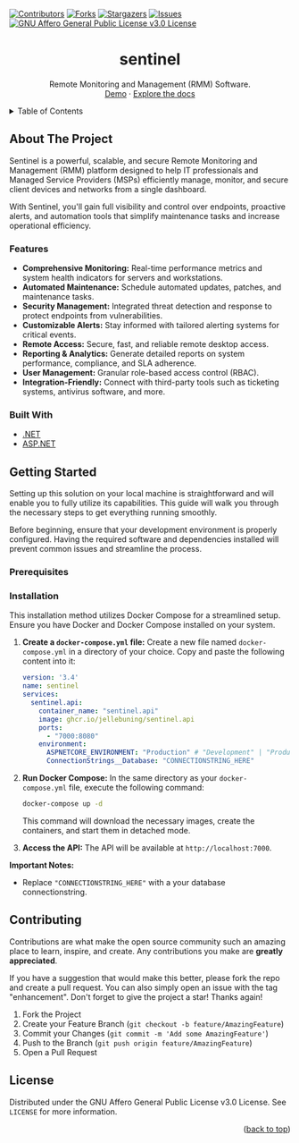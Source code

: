 <div id="top"></div>

<!-- Readme template from https://github.com/othneildrew/Best-README-Template -->

<!-- PROJECT SHIELDS -->
<!--
*** I'm using markdown "reference style" links for readability.
*** Reference links are enclosed in brackets [ ] instead of parentheses ( ).
*** See the bottom of this document for the declaration of the reference variables
*** for contributors-url, forks-url, etc. This is an optional, concise syntax you may use.
*** https://www.markdownguide.org/basic-syntax/#reference-style-links
-->

[![Contributors][contributors-shield]][contributors-url]
[![Forks][forks-shield]][forks-url]
[![Stargazers][stars-shield]][stars-url]
[![Issues][issues-shield]][issues-url]
[![GNU Affero General Public License v3.0 License][license-shield]][license-url]



<div align="center">

<h1 align="center">sentinel</h3>

  <p align="center">
    Remote Monitoring and Management (RMM) Software.
    <br />
    <a href="https://JelleBuning/sentinel/not_found">Demo</a>
    ·
    <a href="https://github.com/JelleBuning/sentinel/wiki">Explore the docs</a>
  </p>
</div>



<!-- TABLE OF CONTENTS -->
<details>
  <summary>Table of Contents</summary>
  <ol>
    <li>
      <a href="#about-the-project">About The Project</a>
      <ul>
        <li><a href="#features">Features</a></li>
        <li><a href="#built-with">Built With</a></li>
      </ul>
    </li>
    <li>
      <a href="#getting-started">Getting Started</a>
      <ul>
        <li><a href="#prerequisites">Prerequisites</a></li>
        <li><a href="#installation">Installation</a></li>
      </ul>
    </li>
    <li><a href="#contributing">Contributing</a></li>
    <li><a href="#license">License</a></li>
  </ol>
</details>



<!-- ABOUT THE PROJECT -->
## About The Project

Sentinel is a powerful, scalable, and secure Remote Monitoring and Management (RMM) platform designed to help IT professionals and Managed Service Providers (MSPs) efficiently manage, monitor, and secure client devices and networks from a single dashboard.

With Sentinel, you'll gain full visibility and control over endpoints, proactive alerts, and automation tools that simplify maintenance tasks and increase operational efficiency.


### Features
- **Comprehensive Monitoring:** Real-time performance metrics and system health indicators for servers and workstations.
- **Automated Maintenance:** Schedule automated updates, patches, and maintenance tasks.
- **Security Management:** Integrated threat detection and response to protect endpoints from vulnerabilities.
- **Customizable Alerts:** Stay informed with tailored alerting systems for critical events.
- **Remote Access:** Secure, fast, and reliable remote desktop access.
- **Reporting & Analytics:** Generate detailed reports on system performance, compliance, and SLA adherence.
- **User Management:** Granular role-based access control (RBAC).
- **Integration-Friendly:** Connect with third-party tools such as ticketing systems, antivirus software, and more.


### Built With

* [.NET](https://dotnet.microsoft.com/en-us/)
* [ASP.NET](https://dotnet.microsoft.com/en-us/apps/aspnet)


<!-- GETTING STARTED -->
## Getting Started
Setting up this solution on your local machine is straightforward and will enable you to fully utilize its capabilities. This guide will walk you through the necessary steps to get everything running smoothly.

Before beginning, ensure that your development environment is properly configured. Having the required software and dependencies installed will prevent common issues and streamline the process.

### Prerequisites

### Installation
This installation method utilizes Docker Compose for a streamlined setup. Ensure you have Docker and Docker Compose installed on your system.

1.  **Create a `docker-compose.yml` file:**
    Create a new file named `docker-compose.yml` in a directory of your choice. Copy and paste the following content into it:

    ```yaml
    version: '3.4'
    name: sentinel
    services:
      sentinel.api:
        container_name: "sentinel.api"
        image: ghcr.io/jellebuning/sentinel.api
        ports:
          - "7000:8080"
        environment:
          ASPNETCORE_ENVIRONMENT: "Production" # "Development" | "Production" | "Staging"
          ConnectionStrings__Database: "CONNECTIONSTRING_HERE"

    ```

2.  **Run Docker Compose:**
    In the same directory as your `docker-compose.yml` file, execute the following command:

    ```bash
    docker-compose up -d
    ```

    This command will download the necessary images, create the containers, and start them in detached mode.


4.  **Access the API:**
    The API will be available at `http://localhost:7000`.

**Important Notes:**

* Replace `"CONNECTIONSTRING_HERE"` with a your database connectionstring.


<!-- CONTRIBUTING -->
## Contributing

Contributions are what make the open source community such an amazing place to learn, inspire, and create. Any contributions you make are **greatly appreciated**.

If you have a suggestion that would make this better, please fork the repo and create a pull request. You can also simply open an issue with the tag "enhancement".
Don't forget to give the project a star! Thanks again!

1. Fork the Project
2. Create your Feature Branch (`git checkout -b feature/AmazingFeature`)
3. Commit your Changes (`git commit -m 'Add some AmazingFeature'`)
4. Push to the Branch (`git push origin feature/AmazingFeature`)
5. Open a Pull Request


<!-- LICENSE -->
## License
Distributed under the GNU Affero General Public License v3.0 License. See `LICENSE` for more information.


<p align="right">(<a href="#top">back to top</a>)</p>



<!-- MARKDOWN LINKS & IMAGES -->
<!-- https://www.markdownguide.org/basic-syntax/#reference-style-links -->
[contributors-shield]: https://img.shields.io/github/contributors/JelleBuning/sentinel.svg?style=for-the-badge
[contributors-url]: https://github.com/JelleBuning/sentinel/graphs/contributors
[forks-shield]: https://img.shields.io/github/forks/JelleBuning/sentinel.svg?style=for-the-badge
[forks-url]: https://github.com/JelleBuning/sentinel/network/members
[stars-shield]: https://img.shields.io/github/stars/JelleBuning/sentinel.svg?style=for-the-badge
[stars-url]: https://github.com/JelleBuning/sentinel/stargazers
[issues-shield]: https://img.shields.io/github/issues/JelleBuning/sentinel.svg?style=for-the-badge
[issues-url]: https://github.com/JelleBuning/sentinel/issues
[license-shield]: https://img.shields.io/github/license/JelleBuning/sentinel.svg?style=for-the-badge
[license-url]: https://github.com/JelleBuning/sentinel/blob/master/LICENSE
